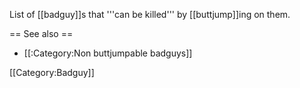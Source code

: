 List of [[badguy]]s that '''can be killed''' by [[buttjump]]ing on them.

== See also ==

* [[:Category:Non buttjumpable badguys]]

[[Category:Badguy]]
